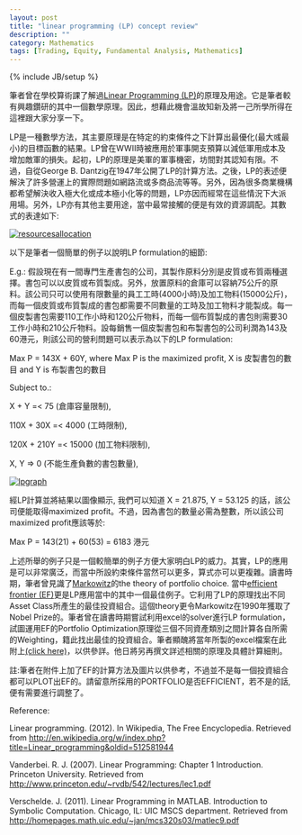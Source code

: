 ```yaml
---
layout: post
title: "linear programming (LP) concept review"
description: ""
category: Mathematics
tags: [Trading, Equity, Fundamental Analysis, Mathematics]
---
```

{% include JB/setup %}

筆者曾在學校算術課了解過[Linear Programming (LP)](http://en.wikipedia.org/wiki/Linear_programming)的原理及用途。它是筆者較有興趣鑽研的其中一個數學原理。因此，想藉此機會溫故知新及將一己所學所得在這裡跟大家分享一下。

LP是一種數學方法，其主要原理是在特定的約束條件之下計算出最優化(最大彧最小)的目標函數的結果。LP曾在WWII時被應用於軍事開支預算以減低軍用成本及增加敵軍的損失。起初，LP的原理是美軍的軍事機密，坊間對其認知有限。不過，自從George B. Dantzig在1947年公開了LP的計算方法。之後，LP的表述便解決了許多營運上的實際問題如網路流或多商品流等等。另外，因為很多商業機構都希望解決收入極大化或成本極小化等的問題，LP亦因而經常在這些情況下大派用場。另外，LP亦有其他主要用途，當中最常接觸的便是有效的資源調配。其數式的表達如下:

[![resourcesallocation](http://ryancheng.s3.amazonaws.com/Linear%20Programming/resourcesallocatelpmathexpress.png)](http://www.princeton.edu/~rvdb/542/lectures/lec1.pdf)

以下是筆者一個簡單的例子以說明LP formulation的細節:

E.g.:
假設現在有一間專門生產書包的公司，其製作原料分別是皮質或布質兩種選擇。書包可以以皮質或布質製成。另外，放置原料的倉庫可以容納75公斤的原料。該公司只可以使用有限數量的員工工時(4000小時)及加工物料(15000公斤)，而每一個皮質或布質製成的書包都需要不同數量的工時及加工物料才能製成。每一個皮製書包需要110工作小時和120公斤物料，而每一個布質製成的書包則需要30工作小時和210公斤物料。設每銷售一個皮製書包和布製書包的公司利潤為143及60港元，則該公司的營利問題可以表示為以下的LP formulation:

Max P = 143X + 60Y, where Max P is the maximized profit, X is 皮製書包的數目 and Y is 布製書包的數目

Subject to.:

X + Y =< 75  		(倉庫容量限制),

110X + 30X =< 4000	(工時限制),

120X + 210Y =< 15000	(加工物料限制),

X, Y => 0			(不能生產負數的書包數量),

[![lpgraph](http://ryancheng.s3.amazonaws.com/Linear%20Programming/lpgraph.png)](http://homepages.math.uic.edu/~jan/mcs320s03/matlec9.pdf)

經LP計算並將結果以圖像顯示, 我們可以知道 X = 21.875, Y = 53.125 的話，該公司便能取得maximized profit。不過，因為書包的數量必需為整數，所以該公司maximized profit應該等於:

Max P = 143(21) + 60(53) = 6183 港元

上述所舉的例子只是一個較簡單的例子方便大家明白LP的威力。其實，LP的應用是可以非常廣泛，而當中所設約束條件當然可以更多，算式亦可以更複雜。讀書時期，筆者曾見識了[Markowitz]( http://en.wikipedia.org/wiki/Harry_Markowitz)的the theory of portfolio choice. 當中[efficient frontier (EF)]( http://en.wikipedia.org/wiki/Modern_portfolio_theory)更是LP應用當中的其中一個最佳例子。它利用了LP的原理找出不同Asset Class所產生的最佳投資組合。這個theory更令Markowitz在1990年獲取了Nobel Prize的。筆者曾在讀書時期嘗試利用excel的solver進行LP formulation，試圖運用EF的Portfolio Optimization原理從三個不同資產類別之間計算各自所需的Weighting，籍此找出最佳的投資組合。筆者顯醜將當年所製的excel檔案在此附上[(click here)]( http://ryancheng.s3.amazonaws.com/Linear%20Programming/EF_MPT.xls)，以供參詳。他日將另再撰文詳述相關的原理及具體計算細則。

註:筆者在附件上加了EF的計算方法及圖片以供參考，不過並不是每一個投資組合都可以PLOT出EF的。請留意所採用的PORTFOLIO是否EFFICIENT，若不是的話,便有需要進行調整了。

Reference:

Linear programming. (2012). In Wikipedia, The Free Encyclopedia. Retrieved from http://en.wikipedia.org/w/index.php?title=Linear_programming&oldid=512581944

Vanderbei. R. J. (2007). Linear Programming: Chapter 1 Introduction. Princeton University. Retrieved from http://www.princeton.edu/~rvdb/542/lectures/lec1.pdf

Verschelde. J. (2011). Linear Programming in MATLAB. Introduction to Symbolic Computation. Chicago, IL: UIC MSCS department. Retrieved from http://homepages.math.uic.edu/~jan/mcs320s03/matlec9.pdf
